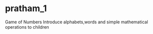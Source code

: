 # pratham_1
Game of Numbers
Introduce alphabets,words and simple mathematical operations to children
